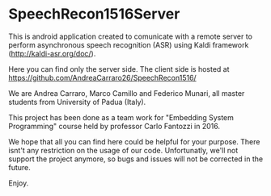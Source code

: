 # SpeechRecon1516Server

This is android application created to comunicate with a remote server to perform asynchronous speech recognition (ASR) 
using Kaldi framework (http://kaldi-asr.org/doc/).  

Here you can find only the server side. The client side is hosted at https://github.com/AndreaCarraro26/SpeechRecon1516/

We are Andrea Carraro, Marco Camillo and Federico Munari, all master students from University of Padua (Italy).

This project has been done as a team work for "Embedding System Programming" course held by professor Carlo Fantozzi in 2016.

We hope that all you can find here could be helpful for your purpose. There isnt't any restriction on the usage of our code. 
Unfortunatly, we'll not support the project anymore, so bugs and issues will not be corrected in the future. 

Enjoy. 
